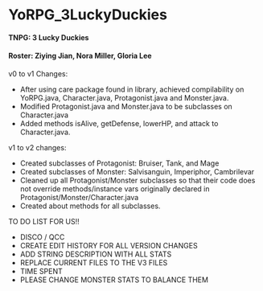 # YoRPG_3LuckyDuckies
#### TNPG: 3 Lucky Duckies
####  Roster: Ziying Jian, Nora Miller, Gloria Lee

 v0 to v1 Changes: 
 * After using care package found in library, achieved compilability on YoRPG.java, Character.java, Protagonist.java and Monster.java. 
 * Modified Protagonist.java and Monster.java to be subclasses on Character.java
 * Added methods isAlive, getDefense, lowerHP, and attack to Character.java.
 
 v1 to v2 changes:
 * Created subclasses of Protagonist: Bruiser, Tank, and Mage
 * Created subclasses of Monster: Salvisanguin, Imperiphor, Cambrilevar
 * Cleaned up all Protagonist/Monster subclasses so that their code does not override methods/instance vars originally declared in Protagonist/Monster/Character.java
 * Created about methods for all subclasses.

TO DO LIST FOR US!!
- DISCO / QCC
- CREATE EDIT HISTORY FOR ALL VERSION CHANGES
- ADD STRING DESCRIPTION WITH ALL STATS
- REPLACE CURRENT FILES TO THE V3 FILES
- TIME SPENT
- PLEASE CHANGE MONSTER STATS TO BALANCE THEM
